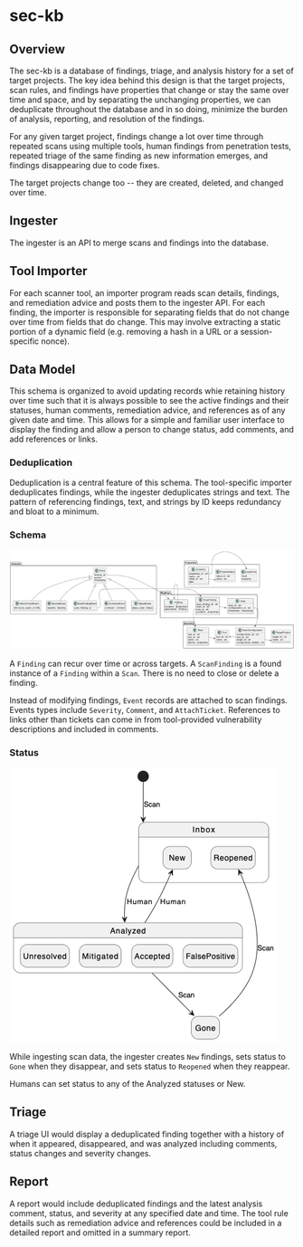 # sec-kb

## Overview

The sec-kb is a database of findings, triage, and analysis history for a set of
target projects. The key idea behind this design is that the target projects,
scan rules, and findings have properties that change or stay the same over time
and space, and by separating the unchanging properties, we can deduplicate
throughout the database and in so doing, minimize the burden of analysis,
reporting, and resolution of the findings.

For any given target project, findings change a lot over time through repeated
scans using multiple tools, human findings from penetration tests, repeated
triage of the same finding as new information emerges, and findings disappearing
due to code fixes.

The target projects change too -- they are created, deleted, and changed over
time.

## Ingester

The ingester is an API to merge scans and findings into the database.

## Tool Importer

For each scanner tool, an importer program reads scan details, findings, and
remediation advice and posts them to the ingester API. For each finding, the
importer is responsible for separating fields that do not change over time from
fields that do change. This may involve extracting a static portion of a dynamic
field (e.g. removing a hash in a URL or a session-specific nonce).

## Data Model

This schema is organized to avoid updating records whie retaining history over
time such that it is always possible to see the active findings and their
statuses, human comments, remediation advice, and references as of any given
date and time. This allows for a simple and familiar user interface to display
the finding and allow a person to change status, add comments, and add
references or links.

### Deduplication

Deduplication is a central feature of this schema. The tool-specific importer
deduplicates findings, while the ingester deduplicates strings and text. The
pattern of referencing findings, text, and strings by ID keeps redundancy
and bloat to a minimum.

### Schema

[![schema](schema.png)](vuln-db.puml)

A `Finding` can recur over time or across targets. A `ScanFinding` is a found
instance of a `Finding` within a `Scan`. There is no need to close or delete a
finding.

Instead of modifying findings, `Event` records are attached to scan findings.
Events types include `Severity`, `Comment`, and `AttachTicket`. References to
links other than tickets can come in from tool-provided vulnerability
descriptions and included in comments.

### Status

[![status](state.png)](vuln-status.puml)

While ingesting scan data, the ingester creates `New` findings, sets status to
`Gone` when they disappear, and sets status to `Reopened` when they reappear.

Humans can set status to any of the Analyzed statuses or New.

## Triage

A triage UI would display a deduplicated finding together with a history of when
it appeared, disappeared, and was analyzed including comments, status changes and
severity changes.

## Report

A report would include deduplicated findings and the latest analysis comment,
status, and severity at any specified date and time. The tool rule details such
as remediation advice and references could be included in a detailed report and
omitted in a summary report.